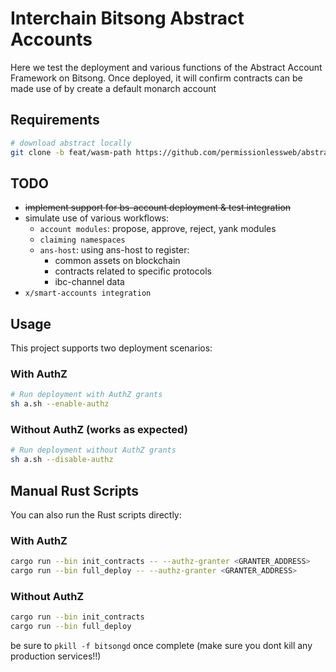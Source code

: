 # Interchain Bitsong Abstract Accounts

Here we test the deployment and various functions of the Abstract Account Framework on Bitsong. Once deployed, it will confirm contracts can be made use of by create a default monarch account

## Requirements

```sh
# download abstract locally
git clone -b feat/wasm-path https://github.com/permissionlessweb/abstract
```

## TODO

- ~~implement support for bs-account deployment & test integration~~
- simulate use of various workflows:
  - `account modules`: propose, approve, reject, yank modules
  - `claiming namespaces`
  - `ans-host`: using ans-host to register:
    - common assets on blockchain
    - contracts related to specific protocols
    - ibc-channel data
- `x/smart-accounts integration`

## Usage

This project supports two deployment scenarios:

### With AuthZ

```bash
# Run deployment with AuthZ grants
sh a.sh --enable-authz
```

### Without AuthZ (works as expected)

```bash
# Run deployment without AuthZ grants
sh a.sh --disable-authz
```

## Manual Rust Scripts

You can also run the Rust scripts directly:

### With AuthZ

```bash
cargo run --bin init_contracts -- --authz-granter <GRANTER_ADDRESS>
cargo run --bin full_deploy -- --authz-granter <GRANTER_ADDRESS>
```

### Without AuthZ

```bash
cargo run --bin init_contracts
cargo run --bin full_deploy
```

be sure to `pkill -f bitsongd` once complete (make sure you dont kill any production services!!)
